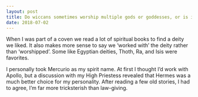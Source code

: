 ```yaml
---
layout: post
title: Do wiccans sometimes worship multiple gods or goddesses, or is it always just one?
date: 2018-07-02
---
```


<p>When I was part of a coven we read a lot of spiritual books to find a deity we liked. It also makes more sense to say we ‘worked with’ the deity rather than ‘worshipped’. Some like Egyptian deities, Thoth, Ra, and Isis were favorites.</p><p>I personally took Mercurio as my spirit name. At first I thought I’d work with Apollo, but a discussion with my High Priestess revealed that Hermes was a much better choice for my personality. After reading a few old stories, I had to agree, I’m far more tricksterish than law-giving.</p>

